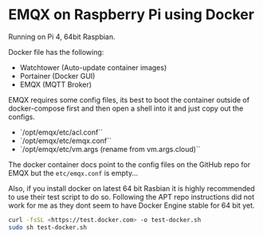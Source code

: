 # EMQX on Raspberry Pi using Docker

Running on Pi 4, 64bit Raspbian.

Docker file has the following:

- Watchtower (Auto-update container images)
- Portainer (Docker GUI)
- EMQX (MQTT Broker)

EMQX requires some config files, its best to boot the container outside of docker-compose first and then open a shell into it and just copy out the configs.

- `/opt/emqx/etc/acl.conf``
- `/opt/emqx/etc/emqx.conf``
- `/opt/emqx/etc/vm.args (rename from vm.args.cloud)``

The docker container docs point to the config files on the GitHub repo for EMQX but the `etc/emqx.conf` is empty...

Also, if you install docker on latest 64 bit Rasbian it is highly recommended to use their test script to do so. Following the APT repo instructions did not work for me as they dont seem to have Docker Engine stable for 64 bit yet. 

```bash
curl -fsSL <https://test.docker.com> -o test-docker.sh
sudo sh test-docker.sh
```